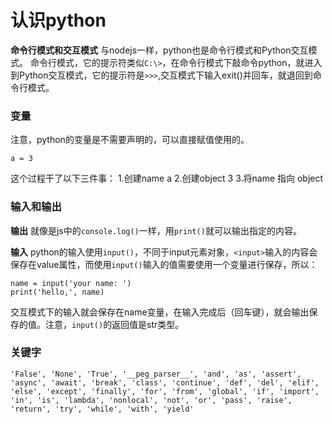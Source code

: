 认识python
===
**命令行模式和交互模式**
与nodejs一样，python也是命令行模式和Python交互模式。
命令行模式，它的提示符类似`C:\>`，在命令行模式下敲命令python，就进入到Python交互模式，它的提示符是`>>>`,交互模式下输入exit()并回车，就退回到命令行模式。

###  变量
注意，python的变量是不需要声明的，可以直接赋值使用的。
```
a = 3
```
这个过程干了以下三件事：
1.创建name a
2.创建object 3
3.将name 指向 object


###  输入和输出
**输出**
就像是js中的`console.log()`一样，用`print()`就可以输出指定的内容。

**输入**
python的输入使用`input()`，不同于input元素对象，`<input>`输入的内容会保存在value属性，而使用`input()`输入的值需要使用一个变量进行保存，所以：
```
name = input('your name: ')
print('hello,', name)
```
交互模式下的输入就会保存在name变量，在输入完成后（回车键），就会输出保存的值。注意，`input()`的返回值是str类型。

###  关键字
`
'False', 'None', 'True', '__peg_parser__', 'and', 'as', 'assert', 'async', 'await', 'break', 'class', 'continue', 'def', 'del', 'elif', 'else', 'except', 'finally', 'for', 'from', 'global', 'if', 'import', 'in', 'is', 'lambda', 'nonlocal', 'not', 'or', 'pass', 'raise', 'return', 'try', 'while', 'with', 'yield'
`

